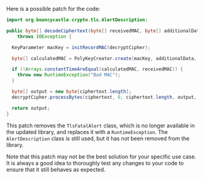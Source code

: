 Here is a possible patch for the code:

```java
import org.bouncycastle.crypto.tls.AlertDescription;

public byte[] decodeCiphertext(byte[] receivedMAC, byte[] additionalData, byte[] ciphertext)
    throws IOException {

  KeyParameter macKey = initRecordMAC(decryptCipher);

  byte[] calculatedMAC = PolyKeyCreator.create(macKey, additionalData, ciphertext);

  if (!Arrays.constantTimeAreEqual(calculatedMAC, receivedMAC)) {
    throw new RuntimeException("Bad MAC");
  }

  byte[] output = new byte[ciphertext.length];
  decryptCipher.processBytes(ciphertext, 0, ciphertext.length, output, 0);

  return output;
}
```

This patch removes the `TlsFatalAlert` class, which is no longer available in the updated library, and replaces it with a `RuntimeException`. The `AlertDescription` class is still used, but it has not been removed from the library.

Note that this patch may not be the best solution for your specific use case. It is always a good idea to thoroughly test any changes to your code to ensure that it still behaves as expected.